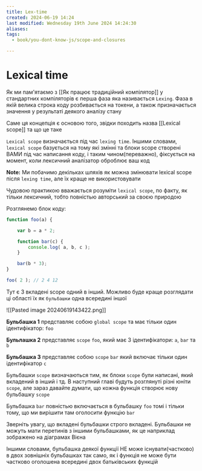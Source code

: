 ```yaml
---
title: Lex-time
created: 2024-06-19 14:24
last modified: Wednesday 19th June 2024 14:24:30
aliases:
tags:
  - book/you-dont-know-js/scope-and-closures

---
```

# Lexical time

Як ми пам'ятаємо з [[Як працює традиційний компілятор]] у стандартних компіляторів є перша фаза яка називається `Lexing`. Фаза в якій велика строка коду розбивається на токени, а також призначається значення у результаті деякого аналізу стану

Саме ця концепція є основою того, звідки походить назва [[Lexical scope]] та що це таке

`Lexical scope` визначається під час `lexing time`. Іншими словами, `lexical scope` базується на тому які змінні та блоки scope створені ВАМИ під час написання коду, і таким чином(переважно), фіксується на момент, коли лексичний аналізатор оброблює ваш код

**Note:** Ми побачимо декільках шляхів як можна змінювати lexical scope після `lexing time`, але їх краще не використовувати

Чудовою практикою вважається розуміти `lexical scope`, по факту, як тільки лексичний, тобто повністью авторський за своєю природою

Розглянемо блок коду:

```js
function foo(a) {

	var b = a * 2;

	function bar(c) {
		console.log( a, b, c );
	}

	bar(b * 3);
}

foo( 2 ); // 2 4 12
```

Тут є 3 вкладені scope одний в інший. Можливо буде краще розглядати ці області їх як `бульбашки` одна всередині іншої 

![[Pasted image 20240619143422.png]]

**Бульбашка 1** представляє собою `global scope` та має тільки один ідентифікатор: `foo`

**Бульлашка 2** представляє `scope` `foo`, який має 3 ідентифікатори: `a`, `bar` та `b`

**Бульбашка 3** представляє собою `scope` `bar` який включає тільки один ідентифікатор `c`

Бульбашки `scope` визначаються тим, як блоки `scope` були написані, який вкладений в інший і тд. В наступний главі будуть розглянуті різні юніти `scope`, але зараз давайте думати, що кожна функція створює нову бульбашку `scope`

Бульбашка `bar` повністью включається в бульбашку `foo` томі і тільки тому, що ми вирішити там оголосити функцію `bar`

Зверніть увагу, що вкладені бульбашки строго вкладені. Бульбашки не можуть мати перетинів з іншими бульбашками, як це наприклад зображено на діаграмах Вієна

Іншими словами, бульбашка деякої функції НЕ може існувати(частково) в двох зовнішніх бульбашках так само, як і функція не може бути частково оголошена всередині двох батьківських функцій 